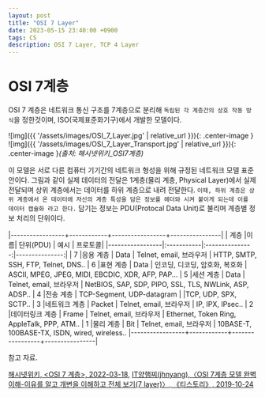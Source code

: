 ```yaml
---
layout: post
title: "OSI 7 Layer"
date: 2023-05-15 23:40:00 +0900
tags: CS
description: OSI 7 Layer, TCP 4 Layer
---
```


# OSI 7계층

OSI 7 계층은 네트워크 통신 구조를 7계층으로 분리해 `독립된 각 계층간의 상호 작동 방식`을 정한것이며, ISO(국제표준화기구)에서 개발한 모델이다.

![img]({{ '/assets/images/OSI_7_Layer.jpg' | relative_url }}){: .center-image }
![img]({{ '/assets/images/OSI_7_Layer_Transport.jpg' | relative_url }}){: .center-image }_(출처: 해시넷위키\_OSI7계층)_

이 모델은 서로 다른 컴퓨터 기기간의 네트워크 형성을 위해 규정된 네트워크 모델 표준안이다.
그림과 같이 실제 데이터의 전달은 1계층(물리 계층, Physical Layer)에서 실제 전달되며 상위 계층에서는 데이터를 하위 계층으로 내려 전달한다.
`이때, 하위 계층은 상위 계층에서 온 데이터에 자신의 계층 특성을 담은 정보를 헤더와 시켜 붙이게 되는데 이를 데이터 캡슐화 라고 한다.`
담기는 정보는 PDU(Protocal Data Unit)로 불리며 계층별 정보 처리의 단위이다.

|-----------------+------------+-----------------+----------------|
| 계층 |이름| 단위(PDU) | 예시 | 프로토콜|
|-----------------|:-----------|:---------------:|---------------:|
| 7 |응용 계층 | Data | Telnet, email, 브라우저 | HTTP, SMTP, SSH, FTP, Telnet, DNS..
| 6 |표현 계층 | Data | 인코딩, 디코딩, 암호화, 복호화 | ASCII, MPEG, JPEG, MIDI, EBCDIC, XDR, AFP, PAP...
| 5 |세션 계층 | Data | Telnet, email, 브라우저 | NetBIOS, SAP, SDP, PIPO, SSL, TLS, NWLink, ASP, ADSP..
| 4 |전송 계층 | TCP-Segment, UDP-datagram | |TCP, UDP, SPX, SCTP..
| 3 |네트워크 계층 | Packet | Telnet, email, 브라우저 | IP, IPX, IPsec..
| 2 |데이터링크 계층 | Frame | Telnet, email, 브라우저 | Ethernet, Token Ring, AppleTalk, PPP, ATM..
| 1 |물리 계층 | Bit | Telnet, email, 브라우저 | 10BASE-T, 100BASE-TX, ISDN, wired, wireless..
|-----------------+------------+-----------------+----------------|

참고 자료.

[해시넷위키, <OSI 7 계층>, 2022-03-18],
[IT양햄찌(jhnyang),〈OSI 7계층 모델 완벽 이해-이유를 알고 개변을 이해하고 전체 보기(7 layer)〉, 《티스토리》, 2019-10-24]

[해시넷위키, <OSI 7 계층>, 2022-03-18]: http://wiki.hash.kr/index.php/OSI_7_%EA%B3%84%EC%B8%B5
[IT양햄찌(jhnyang),〈OSI 7계층 모델 완벽 이해-이유를 알고 개변을 이해하고 전체 보기(7 layer)〉, 《티스토리》, 2019-10-24]: https://jhnyang.tistory.com/194
